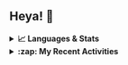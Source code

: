 ## Heya! 👋

<details>
  <summary><strong>📈 Languages & Stats</strong></summary>
  <img src="https://github-readme-stats.vercel.app/api?username=bunningss&show_icons=true&theme=dark&hide_border=true"
       alt="Tayef's GitHub stats" />
  <img src="https://github-readme-stats.vercel.app/api/top-langs/?username=bunningss&show_icons=true&theme=dark&hide_border=true&layout=compact&langs_count=5"
       alt="Tayef's Top GitHub Languages" />
</details>

<details>
<summary><strong> :zap: My Recent Activities </strong></summary>

<!-- ACTIVITY-LIST:START -->
- [bunningss pushed to main in bunningss/gonomot](https://github.com/bunningss/gonomot/compare/ce613314ba...0bf4e54011)
- [bunningss pushed to main in bunningss/gonomot](https://github.com/bunningss/gonomot/compare/a185db050b...ce613314ba)
- [bunningss pushed to main in bunningss/gonomot](https://github.com/bunningss/gonovot/compare/6921710175...a185db050b)
- [bunningss pushed to main in bunningss/gonomot](https://github.com/bunningss/gonovot/compare/4bc06ee5b8...6921710175)
- [bunningss pushed to main in bunningss/gonomot](https://github.com/bunningss/gonovot/compare/de94851f36...4bc06ee5b8)
<!-- ACTIVITY-LIST:END -->

</details>
